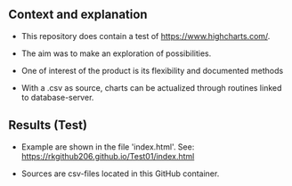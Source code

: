 ## Context and explanation

- This repository does contain a test of https://www.highcharts.com/.

- The aim was to make an exploration of possibilities.

- One of interest of the product is its flexibility and documented methods

- With a .csv as source, charts can be actualized through routines linked to database-server. 

## Results (Test)

- Example are shown in the file 'index.html'.
   See: https://rkgithub206.github.io/Test01/index.html

- Sources are csv-files located in this GitHub container.


